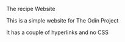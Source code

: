 The recipe Website

This is a simple website for The Odin Project

It has a couple of hyperlinks and no CSS